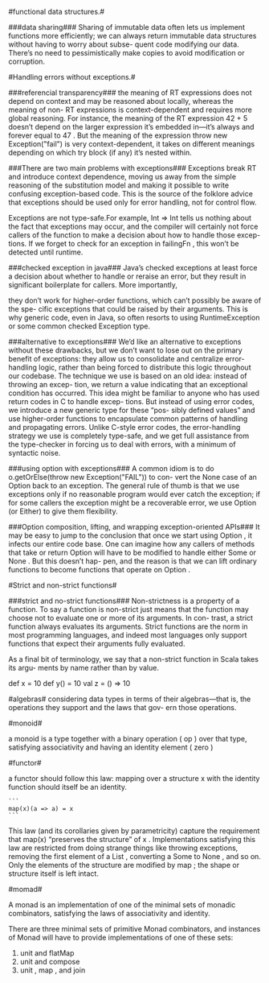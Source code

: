 #functional data structures.#

###data sharing###
Sharing of immutable data often lets us implement functions more efficiently;
we can always return immutable data structures without having to worry about subse-
quent code modifying our data. There’s no need to pessimistically make copies to
avoid modification or corruption.


#Handling errors without exceptions.#

###referencial transparency###
the meaning of RT expressions does not depend on context and may be reasoned about locally, 
whereas the meaning of non- RT expressions is context-dependent and requires more global reasoning.
For instance, the meaning of the RT expression 42 + 5 doesn’t depend on the larger expression it’s embedded
in—it’s always and forever equal to 47 . But the meaning of the expression throw new
Exception("fail") is very context-dependent, it takes on different meanings depending on which try block (if any) 
it’s nested within.

###There are two main problems with exceptions###
Exceptions break RT and introduce context dependence, moving us away from the simple reasoning of the substitution model 
and making it possible to write confusing exception-based code. This is the source of the folklore advice
that exceptions should be used only for error handling, not for control flow.

Exceptions are not type-safe.For example, Int => Int tells us nothing
about the fact that exceptions may occur, and the compiler will certainly not
force callers of the function to make a decision about how to handle those excep-
tions. If we forget to check for an exception in failingFn , this won’t be detected
until runtime.

###checked exception in java###
Java’s checked exceptions at least force a decision about whether to handle or
reraise an error, but they result in significant boilerplate for callers. More importantly,

they don’t work for higher-order functions, which can’t possibly be aware of the spe-
cific exceptions that could be raised by their arguments.
This is why generic code, even in Java, so often resorts to using RuntimeException or some 
common checked Exception type.

###alternative to exceptions###
We’d like an alternative to exceptions without these drawbacks, but we don’t want to
lose out on the primary benefit of exceptions: they allow us to consolidate and centralize
error-handling logic, rather than being forced to distribute this logic throughout our
codebase. The technique we use is based on an old idea: instead of throwing an excep-
tion, we return a value indicating that an exceptional condition has occurred. This
idea might be familiar to anyone who has used return codes in C to handle excep-
tions. But instead of using error codes, we introduce a new generic type for these “pos-
sibly defined values” and use higher-order functions to encapsulate common patterns
of handling and propagating errors. Unlike C-style error codes, the error-handling
strategy we use is completely type-safe, and we get full assistance from the type-checker in
forcing us to deal with errors, with a minimum of syntactic noise.



###using option with exceptions###
A common idiom is to do o.getOrElse(throw new Exception("FAIL")) to con-
vert the None case of an Option back to an exception. The general rule of thumb is
that we use exceptions only if no reasonable program would ever catch the exception;
if for some callers the exception might be a recoverable error, we use Option (or
Either) to give them flexibility.


###Option composition, lifting, and wrapping exception-oriented APIs###
It may be easy to jump to the conclusion that once we start using Option , it infects our
entire code base. One can imagine how any callers of methods that take or return
Option will have to be modified to handle either Some or None . But this doesn’t hap-
pen, and the reason is that we can lift ordinary functions to become functions that
operate on Option .


#Strict and non-strict functions#

###strict and no-strict functions###
Non-strictness is a property of a function. To say a function is non-strict just means
that the function may choose not to evaluate one or more of its arguments. In con-
trast, a strict function always evaluates its arguments. Strict functions are the norm in
most programming languages, and indeed most languages only support functions
that expect their arguments fully evaluated.

As a final bit of terminology, we say that a non-strict function in Scala takes its argu-
ments by name rather than by value.

def x = 10
def y() = 10
val z = () => 10


#algebras#
considering data types in terms of their algebras—that is, the operations they support and the laws that gov-
ern those operations.

#monoid#

a monoid is a type together with a binary operation ( op ) over that type, satisfying associativity and having an identity element ( zero )


#functor#

a functor should follow this law: mapping over a structure x with the identity function should itself be an identity.

	```
	map(x)(a => a) = x
	```

This law (and its corollaries given by parametricity) capture the requirement that map(x) “preserves the structure” of x . 
Implementations satisfying this law are restricted from doing strange things like throwing exceptions, 
removing the first element of a List , converting a Some to None , and so on. 
Only the elements of the structure are modified by map ; the shape or structure itself is left intact.



#momad#

A monad is an implementation of one of the minimal sets of monadic combinators, satisfying the laws of associativity and identity.

There are three minimal sets of primitive Monad combinators, and instances of Monad will have to provide implementations of one of these sets:

1) unit and flatMap
2) unit and compose
3) unit , map , and join
